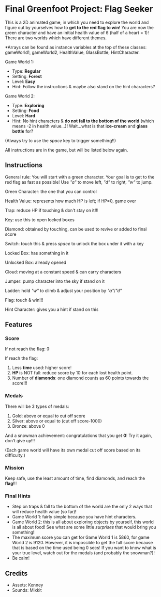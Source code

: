 # Final Greenfoot Project: Flag Seeker
This is a 2D animated game, in which you need to explore the world and figure out by yourselves how to **get to the red flag to win**! You are now the green character and have an initial health value of 6 (half of a heart = 1)! There are two worlds which have different themes.

*Arrays can be found as instance variables at the top of these classes: gameWorld1, gameWorld2, HealthValue, GlassBottle, HintCharacter.


Game World 1:
- Type: **Regular**
- Setting: **Forest**
- Level: **Easy**
- Hint: Follow the instructions & maybe also stand on the hint characters?

Game World 2:
- Type: **Exploring**
- Setting: **Food**
- Level: **Hard**
- Hint: No hint characters & **do not fall to the bottom of the world** (which means -2 in health value...)! Wait...what is that **ice-cream** and **glass bottle** for?

(Always try to use the *space* key to trigger something!!)

All instructions are in the game, but will be listed below again.

## Instructions
General rule: You will start with a green character. Your goal is to get to the red flag as fast as possible! Use *"a"* to move left, *"d"* to right, *"w"* to jump.
        
Green Character: the one that you can control
        
Health Value: represents how much HP is left; if HP=0, game over
        
Trap: reduce HP if touching & don't stay on it!!!

Key: use this to open locked boxes

Diamond: obtained by touching, can be used to revive or added to final score

Switch: touch this & press *space* to unlock the box under it with a key

Locked Box: has something in it

Unlocked Box: already opened

Cloud: moving at a constant speed & can carry characters

Jumper: pump character into the sky if stand on it

Ladder: hold *"w"* to climb & adjust your position by *"a"*/*"d"*

Flag: touch & win!!!

Hint Character: gives you a hint if stand on this

## Features
### Score
If not reach the flag: 0

If reach the flag:
1. Less **time** used: higher score!
2. **HP** is NOT full: reduce score by 10 for each lost health point.
3. Number of **diamonds**: one diamond counts as 60 points towards the score!!!

### Medals
There will be 3 types of medals:
1. Gold: above or equal to cut off score
2. Silver: above or equal to (cut off score-1000)
3. Bronze: above 0

And a snowman achievement: congratulations that you get **0**! Try it again, don't give up!!!

(Each game world will have its own medal cut off score based on its difficulty.)

### Mission
Keep safe, use the least amount of time, find diamonds, and reach the **flag**!!!

### Final Hints
- Step on traps & fall to the bottom of the world are the only 2 ways that will reduce health value (so far)!
- Game World 1: fairly simple because you have hint characters.
- Game World 2: this is all about exploring objects by yourself, this world is all about food! See what are some little *surprises* that would bring you something!
- The maximum score you can get for Game World 1 is 5860, for game World 2 is 9120. However, it is impossible to get the full score because that is based on the time used being 0 secs! If you want to know what is your true level, watch out for the medals (and probably the snowman?)!
- Be calm!

## Credits
- Assets: Kenney
- Sounds: Mixkit